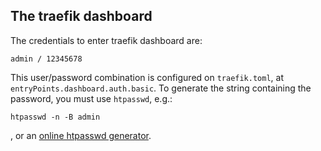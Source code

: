 ## The traefik dashboard

The credentials to enter traefik dashboard are:

`admin / 12345678`

This user/password combination is configured on `traefik.toml`, at `entryPoints.dashboard.auth.basic`. To generate the string containing the password, you must use `htpasswd`, e.g.:

`htpasswd -n -B admin`

, or an [online htpasswd generator](http://www.htaccesstools.com/htpasswd-generator).


